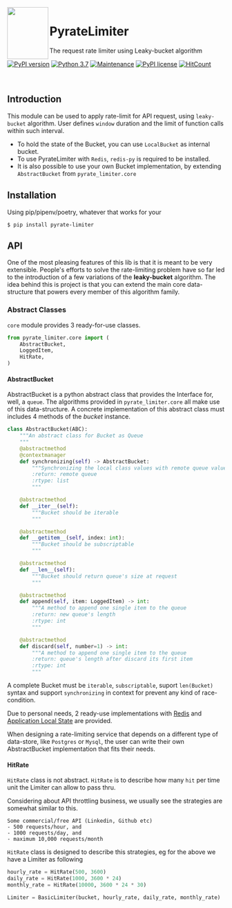 <img align="left" width="95" height="120" src="https://raw.githubusercontent.com/vutran1710/PyrateLimiter/master/img/log.png">

# PyrateLimiter
The request rate limiter using Leaky-bucket algorithm

[![PyPI version](https://badge.fury.io/py/pyrate-limiter.svg)](https://badge.fury.io/py/pyrate-limiter)
[![Python 3.7](https://img.shields.io/badge/python-3.7-blue.svg)](https://www.python.org/downloads/release/python-370/)
[![Maintenance](https://img.shields.io/badge/Maintained%3F-yes-green.svg)](https://github.com/vutran1710/PyrateLimiter/graphs/commit-activity)
[![PyPI license](https://img.shields.io/pypi/l/ansicolortags.svg)](https://pypi.python.org/pypi/pyrate-limiter/)
[![HitCount](http://hits.dwyl.io/vutran1710/PyrateLimiter.svg)](http://hits.dwyl.io/vutran1710/PyrateLimiter)

<br>

## Introduction
This module can be used to apply rate-limit for API request, using `leaky-bucket` algorithm. User defines `window`
duration and the limit of function calls within such interval.

- To hold the state of the Bucket, you can use `LocalBucket` as internal bucket.
- To use PyrateLimiter with `Redis`,  `redis-py` is required to be installed.
- It is also possible to use your own Bucket implementation, by extending `AbstractBucket` from `pyrate_limiter.core`


## Installation
Using pip/pipenv/poetry, whatever that works for your

``` shell
$ pip install pyrate-limiter
```


## API
One of the most pleasing features of this lib is that it is meant to be very extensible. People's efforts to solve the rate-limiting
problem have so far led to the introduction of a few variations of the **leaky-bucket** algorithm. The idea behind this is project is that
you can extend the main core data-structure that powers every member of this algorithm family.

### Abstract Classes
`core` module provides 3 ready-for-use classes.

```python
from pyrate_limiter.core import (
    AbstractBucket,
    LoggedItem,
    HitRate,
)
```

#### AbstractBucket

AbstractBucket is a python abstract class that provides the Interface for, well, a `queue`. The algorithms provided in
`pyrate_limiter.core` all make use of this data-structure. A concrete implementation of this abstract class must includes 4
methods of the *bucket* instance.

``` python
class AbstractBucket(ABC):
    """An abstract class for Bucket as Queue
    """
    @abstractmethod
    @contextmanager
    def synchronizing(self) -> AbstractBucket:
        """Synchronizing the local class values with remote queue value
        :return: remote queue
        :rtype: list
        """

    @abstractmethod
    def __iter__(self):
        """Bucket should be iterable
        """

    @abstractmethod
    def __getitem__(self, index: int):
        """Bucket should be subscriptable
        """

    @abstractmethod
    def __len__(self):
        """Bucket should return queue's size at request
        """

    @abstractmethod
    def append(self, item: LoggedItem) -> int:
        """A method to append one single item to the queue
        :return: new queue's length
        :rtype: int
        """

    @abstractmethod
    def discard(self, number=1) -> int:
        """A method to append one single item to the queue
        :return: queue's length after discard its first item
        :rtype: int
        """
```

A complete Bucket must be `iterable`, `subscriptable`, suport `len(Bucket)` syntax and support `synchronizing` in context
for prevent any kind of race-condition.

Due to personal needs, 2 ready-use implementations with [Redis](https://github.com/vutran1710/PyrateLimiter/blob/master/pyrate_limiter/engines/redis.py) and [Application Local State](https://github.com/vutran1710/PyrateLimiter/blob/master/pyrate_limiter/engines/local.py) are provided.

When designing a rate-limiting service that depends on a different type of data-store, like `Postgres` or `Mysql`,
the user can write their own AbstractBucket implementation that fits their needs.

#### HitRate

`HitRate` class is not abstract. `HitRate` is to describe how many `hit` per time unit the Limiter can allow to pass
thru.

Considering about API throttling business, we usually see the strategies are somewhat similar to this.

``` shell
Some commercial/free API (Linkedin, Github etc)
- 500 requests/hour, and
- 1000 requests/day, and
- maximum 10,000 requests/month
```

`HitRate` class is designed to describe this strategies, eg for the above we have a Limiter as following

``` python
hourly_rate = HitRate(500, 3600)
daily_rate = HitRate(1000, 3600 * 24)
monthly_rate = HitRate(10000, 3600 * 24 * 30)

Limiter = BasicLimiter(bucket, hourly_rate, daily_rate, monthly_rate)
```

